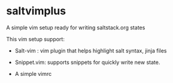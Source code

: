 saltvimplus
===========

A simple vim setup ready for writing saltstack.org states

This vim setup support:

- Salt-vim : vim plugin that helps highlight salt syntax, jinja files

- Snippet.vim: supports snippets for quickly write new state.

- A simple vimrc
